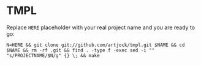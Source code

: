TMPL
====

Replace `HERE` placeholder with your real project name and you are ready to go:

    N=HERE && git clone git://github.com/artjock/tmpl.git $NAME && cd $NAME && rm -rf .git && find . -type f -exec sed -i "" "s/PROJECTNAME/$N/g" {} \; && make
